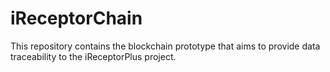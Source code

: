 # iReceptorChain

This repository contains the blockchain prototype that aims to provide data traceability to the iReceptorPlus project.